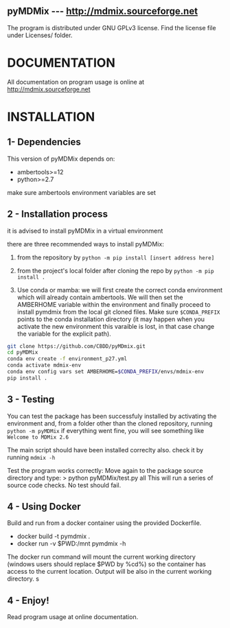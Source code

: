 ## pyMDMix --- http://mdmix.sourceforge.net

The program is distributed under GNU GPLv3 license. Find the license file
under Licenses/ folder.

DOCUMENTATION
=============
All documentation on program usage is online at
http://mdmix.sourceforge.net

INSTALLATION
============

1- Dependencies
---------------
This version of pyMDMix depends on:
  - ambertools>=12
  - python>=2.7

make sure ambertools environment variables are set

2 - Installation process
------------------------
it is advised to install pyMDMix in a virtual environment

there are three recommended ways to install pyMDMix:
1. from the repository by
`python -m pip install [insert address here]`

2. from the project's local folder after cloning the repo by
`python -m pip install .`

3. Use conda or mamba: we will first create the correct conda environment which will already contain ambertools. We will then set the AMBERHOME variable within the environment and finally proceed to install pymdmix from the local git cloned files. Make sure `$CONDA_PREFIX` points to the conda installation directory (it may happen when you activate the new environment this varaible is lost, in that case change the variable for the explicit path). 

```bash
git clone https://github.com/CBDD/pyMDmix.git
cd pyMDMix
conda env create -f environment_p27.yml
conda activate mdmix-env
conda env config vars set AMBERHOME=$CONDA_PREFIX/envs/mdmix-env
pip install .
```

3 - Testing
-----------

You can test the package has been successfuly installed by activating
the environment and, from a folder other than the cloned repository, running
`python -m pyMDMix`
if everything went fine, you will see something like
`Welcome to MDMix 2.6`

The main script should have been installed correclty also. check it by running
`mdmix -h`

Test the program works correctly:
	Move again to the package source directory and type:
		> python pyMDMix/test.py all
	This will run a series of source code checks.
	No test should fail.

4 - Using Docker
----------------
Build and run from a docker container using the provided Dockerfile.

- docker build -t pymdmix .
- docker run -v $PWD:/mnt pymdmix -h

The docker run command will mount the current working directory (windows users should replace $PWD by %cd%) so the container has access to the current location. Output will be also in the current working directory. 
s

4 - Enjoy!
----------
Read program usage at online documentation.


